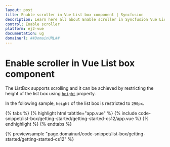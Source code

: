 ```yaml
---
layout: post
title: Enable scroller in Vue List box component | Syncfusion
description: Learn here all about Enable scroller in Syncfusion Vue List box component of Syncfusion Essential JS 2 and more.
control: Enable scroller 
platform: ej2-vue
documentation: ug
domainurl: ##DomainURL##
---
```


# Enable scroller in Vue List box component

The ListBox supports scrolling and it can be achieved by restricting the height of the list box using [`height`](https://ej2.syncfusion.com/vue/documentation/api/list-box/#height) property.

In the following sample, `height` of the list box is restricted to `290px`.

{% tabs %}
{% highlight html tabtitle="app.vue" %}
{% include code-snippet/list-box/getting-started/getting-started-cs12/app.vue %}
{% endhighlight %}
{% endtabs %}
        
{% previewsample "page.domainurl/code-snippet/list-box/getting-started/getting-started-cs12" %}
